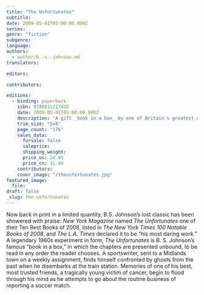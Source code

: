 ```yaml
---
title: "The Unfortunates"
subtitle:
date: 2009-05-01T05:00:00.000Z
series:
genre: "fiction"
subgenre:
language:
authors:
  - author/b.-s.-johnson.md
translators:

editors:

contributors:

editions:
  - binding: paperback
    isbn: 9780811217439
    date: 2009-05-01T05:00:00.000Z
    description: "A gift _book in a box_ by one of Britain's greatest modern writers. "
    trim_size: "5x8"
    page_count: "176"
    sales_data:
      forsale: false
      saleprice:
      shipping_weight:
      price_us: 24.95
      price_cn: 31.00
    contributors:
    cover_image: "/theunfortunates.jpg"
featured_image:
  file:
draft: false
_slug: the-unfortunates
---
```


Now back in print in a limited quantity, B.S. Johnson’s lost classic has been showered with praise: _New York Magazine_ named _The Unfortunates_ one of their Ten Best Books of 2008, listed in _The New York Times 100 Notable Books of 2008_, and _The L.A. Times_ declared it to be “his most daring work.” A legendary 1960s experiment in form, _The Unfortunates_ is B. S. Johnson’s famous “book in a box,” in which the chapters are presented unbound, to be read in any order the reader chooses. A sportswriter, sent to a Midlands town on a weekly assignment, finds himself confronted by ghosts from the past when he disembarks at the train station. Memories of one of his best, most trusted friends, a tragically young victim of cancer, begin to flood through his mind as he attempts to go about the routine business of reporting a soccer match.

